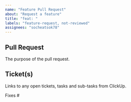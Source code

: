 ```yaml
---
name: "Feature Pull Request"
about: "Request a feature"
title: "feat: "
labels: "feature-request, not-reviewed"
assignees: "socheatsok78"
---
```


## Pull Request
The purpose of the pull request.

## Ticket(s)
Links to any open tickets, tasks and sub-tasks from ClickUp.

Fixes #

